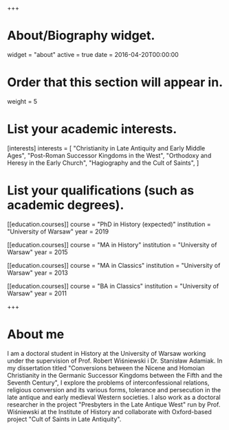 +++
# About/Biography widget.
widget = "about"
active = true
date = 2016-04-20T00:00:00

# Order that this section will appear in.
weight = 5

# List your academic interests.
[interests]
  interests = [
    "Christianity in Late Antiquity and Early Middle Ages",
    "Post-Roman Successor Kingdoms in the West",
    "Orthodoxy and Heresy in the Early Church",
    "Hagiography and the Cult of Saints",
  ]

# List your qualifications (such as academic degrees).
[[education.courses]]
  course = "PhD in History (expected)"
  institution = "University of Warsaw"
  year = 2019

[[education.courses]]
  course = "MA in History"
  institution = "University of Warsaw"
  year = 2015
  
[[education.courses]]
  course = "MA in Classics"
  institution = "University of Warsaw"
  year = 2013

[[education.courses]]
  course = "BA in Classics"
  institution = "University of Warsaw"
  year = 2011
 
+++

# About me

I am a doctoral student in History at the University of Warsaw working under the supervision of Prof. Robert Wiśniewski i Dr. Stanisław Adamiak. In my dissertation titled "Conversions between the Nicene and Homoian Christianity in the Germanic Successor Kingdoms between the Fifth and the Seventh Century", I explore the problems of interconfessional relations, religious conversion and its various forms, tolerance and persecution in the late antique and early medieval Western societies. I also work as a doctoral researcher in the project "Presbyters in the Late Antique West" run by Prof. Wiśniewski at the Institute of History and collaborate with Oxford-based project "Cult of Saints in Late Antiquity". 
